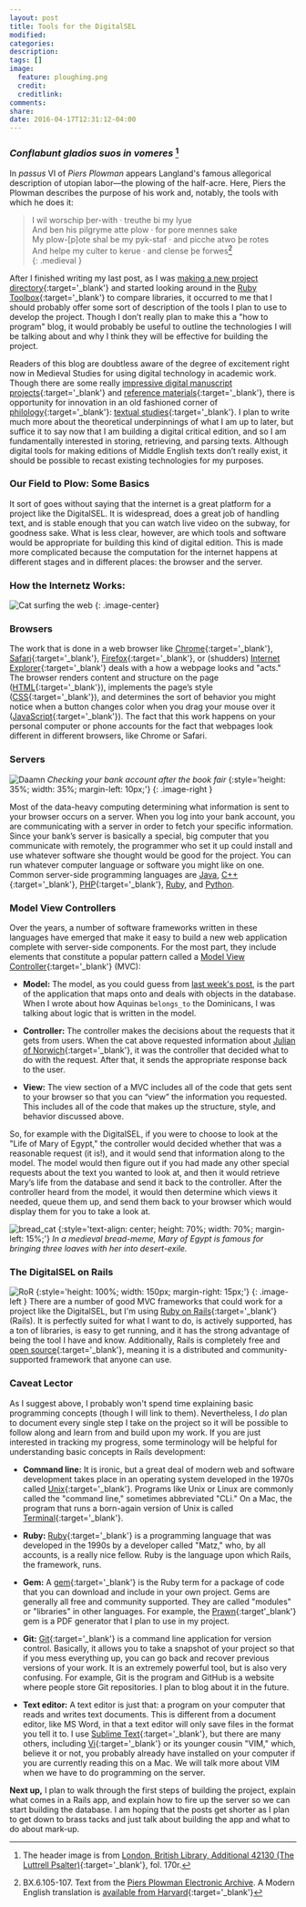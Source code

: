 ```yaml
---
layout: post
title: Tools for the DigitalSEL
modified:
categories:
description:
tags: []
image:
  feature: ploughing.png
  credit:
  creditlink:
comments:
share:
date: 2016-04-17T12:31:12-04:00
---
```


### *Conflabunt gladios suos in vomeres* [^1]

In *passus* VI of *Piers Plowman* appears Langland's famous allegorical description of utopian labor&mdash;the plowing of the half-acre. Here, Piers the Plowman describes the purpose of his work and, notably, the tools with which he does it:

>I wil worschip þer-with · treuthe bi my lyue  
And ben his pilgryme atte plow · for pore mennes sake  
My plow-[p]ote shal be my pyk-staf · and picche atwo þe rotes  
And helpe my culter to kerue · and clense þe forwes[^2]  
{: .medieval }

After I finished writing my last post, as I was [making a new project directory](https://en.wikipedia.org/wiki/Mkdir){:target='_blank'} and started looking around in the [Ruby Toolbox](https://www.ruby-toolbox.com/){:target='_blank'} to compare libraries, it occurred to me that I should probably offer some sort of description of the tools I plan to use to develop the project. Though I don’t really plan to make this a "how to program" blog, it would probably be useful to outline the technologies I will be talking about and why I think they will be effective for building the project.

Readers of this blog are doubtless aware of the degree of excitement right now in Medieval Studies for using digital technology in academic work. Though there are some really [impressive digital manuscript projects](http://www.bl.uk/manuscripts/Default.aspx){:target='_blank'} and [reference materials](http://quod.lib.umich.edu/m/med/){:target='_blank'}, there is opportunity for innovation in an old fashioned corner of [philology](https://en.wikipedia.org/wiki/Philology){:target='_blank'}: [textual studies](https://en.wikipedia.org/wiki/Textual_criticism){:target='_blank'}. I plan to write much more about the theoretical underpinnings of what I am up to later, but suffice it to say now that I am building a digital critical edition, and so I am fundamentally interested in storing, retrieving, and parsing texts. Although digital tools for making editions of Middle English texts don’t really exist, it should be possible to recast existing technologies for my purposes.

### Our Field to Plow: Some Basics

It sort of goes without saying that the internet is a great platform for a project like the DigitalSEL. It is widespread, does a great job of handling text, and is stable enough that you can watch live video on the subway, for goodness sake. What is less clear, however, are which tools and software would be appropriate for building this kind of digital edition. This is made more complicated because the computation for the internet happens at different stages and in different places: the browser and the server.


### How the Internetz Works:

![Cat surfing the web]({{site.url}}/images/internetz.png)
{: .image-center}

### Browsers
The work that is done in a web browser like [Chrome](https://www.google.com/chrome/browser/desktop/){:target='_blank'}, [Safari](http://www.apple.com/safari/){:target='_blank'}, [Firefox](https://www.mozilla.org/en-US/firefox/new/){:target='_blank'}, or (shudders) [Internet Explorer](https://en.wikipedia.org/wiki/Hamster_wheel){:target='_blank'} deals with a how a webpage looks and "acts." The browser renders content and structure on the page ([HTML](https://en.wikipedia.org/wiki/HTML){:target='_blank'}), implements the page’s style ([CSS](https://en.wikipedia.org/wiki/Cascading_Style_Sheets){:target='_blank'}), and determines the sort of behavior you might notice when a button changes color when you drag your mouse over it ([JavaScript](https://en.wikipedia.org/wiki/JavaScript){:target='_blank'}). The fact that this work happens on your personal computer or phone accounts for the fact that webpages look different in different browsers, like Chrome or Safari.

### Servers

![Daamn]({{site.url}}/images/daamn.gif)
*Checking your bank account after the book fair*
{:style='height: 35%; width: 35%; margin-left: 10px;'}
{: .image-right }

Most of the data-heavy computing determining what information is sent to your browser occurs on a server. When you log into your bank account, you are communicating with a server in order to fetch your specific information. Since your bank’s server is basically a special, big computer that you communicate with remotely, the programmer who set it up could install and use whatever software she thought would be good for the project. You can run whatever computer language or software you might like on one. Common server-side programming languages are [Java](https://en.wikipedia.org/wiki/Java_(programming_language){:target='_blank'}), [C++](https://en.wikipedia.org/wiki/C%2B%2B){:target='_blank'}, [PHP](https://en.wikipedia.org/wiki/PHP){:target='_blank'}, [Ruby](https://en.wikipedia.org/wiki/Ruby_(programming_language){:target='_blank'}), and [Python](https://en.wikipedia.org/wiki/Python_(programming_language){:target='_blank'}).

### Model View Controllers
Over the years, a number of software frameworks written in these languages have emerged that make it easy to build a new web application complete with server-side components. For the most part, they include elements that constitute a popular pattern called a [Model View Controller](https://en.wikipedia.org/wiki/Model%E2%80%93view%E2%80%93controller){:target='_blank'} (MVC):

* **Model:** The model, as you could guess from [last week's post]({{site.url}}/data-modeling-for-the-digitalsel/), is the part of the application that maps onto and deals with objects in the database. When I wrote about how Aquinas `belongs_to` the Dominicans, I was talking about logic that is written in the model.

* **Controller:** The controller makes the decisions about the requests that it gets from users. When the cat above requested information about [Julian of Norwich](https://en.wikipedia.org/wiki/Julian_of_Norwich){:target='_blank'}, it was the controller that decided what to do with the request. After that, it sends the appropriate response back to the user.

* **View:** The view section of a MVC includes all of the code that gets sent to your browser so that you can “view” the information you requested. This includes all of the code that makes up the structure, style, and behavior discussed above.

So, for example with the DigitalSEL, if you were to choose to look at the "Life of Mary of Egypt," the controller would decided whether that was a reasonable request (it is!), and it would send that information along to the model. The model would then figure out if you had made any other special requests about the text you wanted to look at, and then it would retrieve Mary’s life from the database and send it back to the controller. After the controller heard from the model, it would then determine which views it needed, queue them up, and send them back to your browser which would display them for you to take a look at.

![bread_cat]({{site.url}}/images/bread_meme.jpg)
{:style='text-align: center; height: 70%; width: 70%; margin-left: 15%;'}
*In a medieval bread-meme, Mary of Egypt is famous for bringing three loaves with her into desert-exile.*

### The DigitalSEL on Rails
![RoR]({{site.url}}/images/rails-logo.svg)
{:style='height: 100%; width: 150px; margin-right: 15px;'}
{: .image-left }
There are a number of good MVC frameworks that could work for a project like the DigitalSEL, but I'm using [Ruby on Rails](http://rubyonrails.org/){:target='_blank'} (Rails). It is perfectly suited for what I want to do, is actively supported, has a ton of libraries, is easy to get running, and it has the strong advantage of being the tool I have and know. Additionally, Rails is completely free and [open source](https://en.wikipedia.org/wiki/Open-source_software){:target='_blank'}, meaning it is a distributed and community-supported framework that anyone can use.


### Caveat Lector

As I suggest above, I probably won't spend time explaining basic programming concepts (though I will link to them). Nevertheless, I *do* plan to document every single step I take on the project so it will be possible to follow along and learn from and build upon my work. If you are just interested in tracking my progress, some terminology will be helpful for understanding basic concepts in Rails development:

* **Command line:** It is ironic, but a great deal of modern web and software development takes place in an operating system developed in the 1970s called [Unix](https://en.wikipedia.org/wiki/Unix){:target='_blank'}. Programs like Unix or Linux are commonly called the "command line," sometimes abbreviated "CLi." On a Mac, the program that runs a born-again version of Unix is called [Terminal](https://en.wikipedia.org/wiki/Terminal_(OS_X)){:target='_blank'}.

* **Ruby:** [Ruby](https://www.ruby-lang.org/en/){:target='_blank'} is a programming language that was developed in the 1990s by a developer called "Matz," who, by all accounts, is a really nice fellow. Ruby is the language upon which Rails, the framework, runs.

* **Gem:** A [gem](https://rubygems.org/){:target='_blank'} is the Ruby term for a package of code that you can download and include in your own project. Gems are generally all free and community supported. They are called "modules" or "libraries" in other languages. For example, the [Prawn](https://github.com/prawnpdf/prawn){:target'_blank'} gem is a PDF generator that I plan to use in my project.

* **Git:** [Git](https://git-scm.com/){:target='_blank'} is a command line application for version control. Basically, it allows you to take a snapshot of your project so that if you mess everything up, you can go back and recover previous versions of your work. It is an extremely powerful tool, but is also very confusing. For example, Git is the program and GitHub is a website where people store Git repositories. I plan to blog about it in the future.

* **Text editor:** A text editor is just that: a program on your computer that reads and writes text documents. This is different from a document editor, like MS Word, in that a text editor will only save files in the format you tell it to. I use [Sublime Text](https://www.subimetext.com/){:target='_blank'}, but there are many others, including [Vi](https://en.wikipedia.org/wiki/Vi){:target='_blank'} or its younger cousin "VIM," which, believe it or not, you probably already have installed on your computer if you are currently reading this on a Mac. We will talk more about VIM when we have to do programming on the server.

**Next up,** I plan to walk through the first steps of building the project, explain what comes in a Rails app, and explain how to fire up the server so we can start building the database. I am hoping that the posts get shorter as I plan to get down to brass tacks and just talk about building the app and what to do about mark-up.

[^1]: The header image is from [London, British Library, Additional 42130 (The Luttrell Psalter)](http://www.bl.uk/manuscripts/FullDisplay.aspx?ref=Add_MS_42130){:target='_blank'}, fol. 170r.
[^2]: BX.6.105-107. Text from the [Piers Plowman Electronic Archive](http://piers.iath.virginia.edu/exist/piers/crit/docs/B/Bx/6/critical/0). A Modern English translation is [available from Harvard](http://sites.fas.harvard.edu/~chaucer/special/authors/langland/pp-pass6.html){:target='_blank'}
